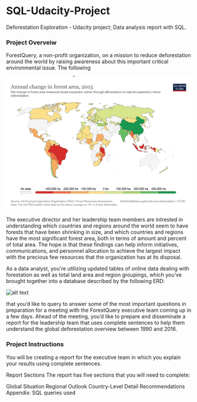 # SQL-Udacity-Project
Deforestation Exploration - Udacity project;  Data analysis report with SQL.


### Project Overveiw

ForestQuery, a non-profit organization, on a mission to reduce deforestation around the world by raising awareness about this important critical environmental issue.
The following 

![alt text](https://github.com/AmirAwawdi/SQL-Udacity-Project/blob/main/ProjectOverView.png?raw=true)


The executive director and her leadership team members are intrested in understanding which countries and regions around the world seem to have forests that have been shrinking in size, and which countries and regions have the most significant forest area, both in terms of amount and percent of total area. The hope is that these findings can help inform initiatives, communications, and personnel allocation to achieve the largest impact with the precious few resources that the organization has at its disposal.

As a data analyst, you're utilizing updated tables of online data dealing with forestation as well as total land area and region groupings, which you’ve brought together into a database described by the following ERD:

![alt text](  ?raw=true)


that you’d like to query to answer some of the most important questions in preparation for a meeting with the ForestQuery executive team coming up in a few days. Ahead of the meeting, you’d like to prepare and disseminate a report for the leadership team that uses complete sentences to help them understand the global deforestation overview between 1990 and 2016.


### Project Instructions
You will be creating a report for the executive team in which you explain your results using complete sentences.

Report Sections
The report has five sections that you will need to complete:

Global Situation
Regional Outlook
Country-Level Detail
Recommendations
Appendix: SQL queries used
